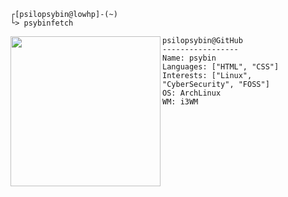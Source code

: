 ```
┌[psilopsybin@lowhp]-(~)
└> psybinfetch
```





<img align="left" width="240" height="240" src="https://github.com/user-attachments/assets/8902ff37-239e-4c88-9529-f5aa58c2b60d">

```
psilopsybin@GitHub
-----------------
Name: psybin
Languages: ["HTML", "CSS"]
Interests: ["Linux", "CyberSecurity", "FOSS"]
OS: ArchLinux
WM: i3WM
```
